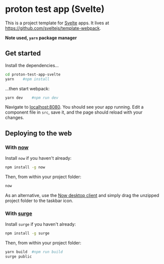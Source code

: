 # proton test app (Svelte)

This is a project template for [Svelte](https://svelte.dev) apps. It lives at https://github.com/sveltejs/template-webpack.

**Note used, `yarn` package manager**

## Get started

Install the dependencies...

```bash
cd proton-test-app-svelte
yarn    #npm install
```

...then start webpack:

```bash
yarn dev    #npm run dev
```

Navigate to [localhost:8080](http://localhost:8080). You should see your app running. Edit a component file in `src`, save it, and the page should reload with your changes.


## Deploying to the web

### With [now](https://zeit.co/now)

Install `now` if you haven't already:

```bash
npm install -g now
```

Then, from within your project folder:

```bash
now
```

As an alternative, use the [Now desktop client](https://zeit.co/download) and simply drag the unzipped project folder to the taskbar icon.

### With [surge](https://surge.sh/)

Install `surge` if you haven't already:

```bash
npm install -g surge
```

Then, from within your project folder:

```bash
yarn build  #npm run build
surge public
```
